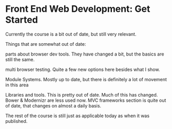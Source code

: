 Front End Web Development: Get Started
==========================

Currently the course is a bit out of date, but still very relevant. 

Things that are somewhat out of date:

parts about browser dev tools. They have changed a bit, but the basics are still the same.

multi browser testing. Quite a few new options here besides what I show.

Module Systems. Mostly up to date, but there is definitely a lot of movement in this area

Libraries and tools. This is pretty out of date. Much of this has changed. Bower & Modernizr are less used now. MVC frameworks section is quite out of date, that changes on almost a daily basis.

The rest of the course is still just as applicable today as when it was published.
